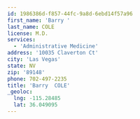 ```yaml
---
id: 1986386d-f857-44fc-9a8d-6ebd14f57a96
first_name: 'Barry '
last_name: COLE
license: M.D.
services:
  - 'Administrative Medicine'
address: '10035 Claverton Ct'
city: 'Las Vegas'
state: NV
zip: '89148'
phone: 702-497-2235
title: 'Barry  COLE'
_geoloc:
  lng: -115.28485
  lat: 36.049095
---
```

